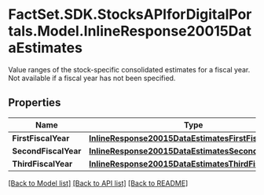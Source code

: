 # FactSet.SDK.StocksAPIforDigitalPortals.Model.InlineResponse20015DataEstimates
Value ranges of the stock-specific consolidated estimates for a fiscal year. Not available if a fiscal year has not been specified.

## Properties

Name | Type | Description | Notes
------------ | ------------- | ------------- | -------------
**FirstFiscalYear** | [**InlineResponse20015DataEstimatesFirstFiscalYear**](InlineResponse20015DataEstimatesFirstFiscalYear.md) |  | [optional] 
**SecondFiscalYear** | [**InlineResponse20015DataEstimatesSecondFiscalYear**](InlineResponse20015DataEstimatesSecondFiscalYear.md) |  | [optional] 
**ThirdFiscalYear** | [**InlineResponse20015DataEstimatesThirdFiscalYear**](InlineResponse20015DataEstimatesThirdFiscalYear.md) |  | [optional] 

[[Back to Model list]](../README.md#documentation-for-models) [[Back to API list]](../README.md#documentation-for-api-endpoints) [[Back to README]](../README.md)

